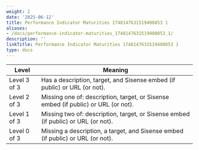 ```yaml
---
weight: 2
date: '2025-06-12'
title: Performance Indicator Maturities 1748147631519400853 1
aliases:
- /docs/performance-indicator-maturities_1748147631519400853_1/
description: ''
linkTitle: Performance Indicator Maturities 1748147631519400853 1
type: docs
---
```


| Level | Meaning |
| ------|---------|
| <span class="badge text-bg-success">Level 3 of 3</span> | Has a description, target, and Sisense embed (if public) or URL (or not). |
| <span class="badge text-bg-warning">Level 2 of 3</span> | Missing one of: description, target, or Sisense embed (if public) or URL (or not). |
| <span class="badge text-bg-danger">Level 1 of 3</span> | Missing two of: description, target, or Sisense embed (if public) or URL (or not). |
| <span class="badge text-bg-dark">Level 0 of 3</span>  | Missing a description, a target, and Sisense embed (if public) or URL (or not). |
